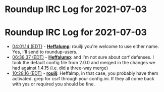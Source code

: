 # Roundup IRC Log for 2021-07-03 #
# Roundup IRC Log for 2021-07-03
* <a href="#04:01.14" id="04:01.14">04:01.14 (EDT)</a> - __[Heffalump](https://github.com/Heffalump)__: rouilj: you're welcome to use either name. Yes, I'll send to roundup-users.
* <a href="#06:38.37" id="06:38.37">06:38.37 (EDT)</a> - __[Heffalump](https://github.com/Heffalump)__: and I'm not sure about csrf defenses. I took the default config file from 2.0.0 and merged in the changes we had against 1.4.15 (i.e. did a three-way merge)
* <a href="#10:28.16" id="10:28.16">10:28.16 (EDT)</a> - __[rouilj](https://github.com/rouilj)__: Heffalmp, in that case, you probably have them activated. grep for csrf through your config.ini. If they all come back with yes or required you should be fine.
